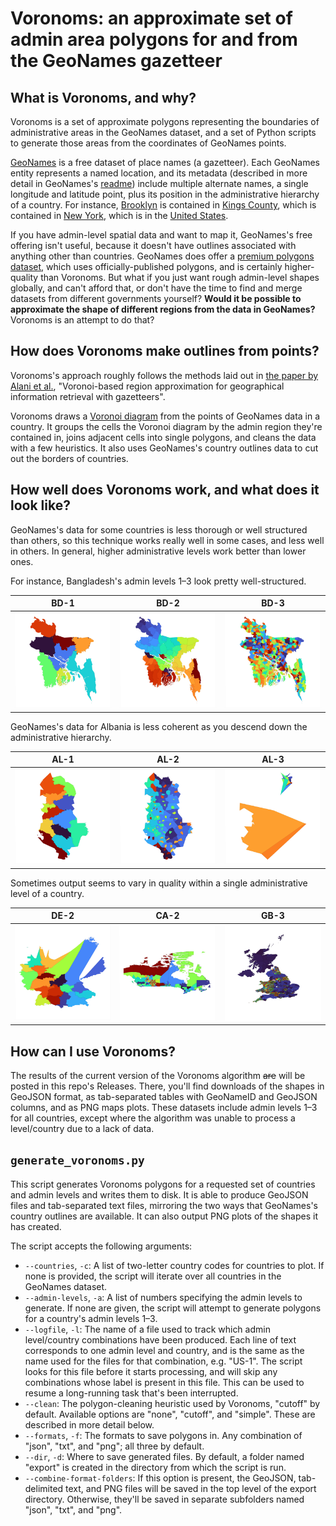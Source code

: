 # Voronoms: an approximate set of admin area polygons for and from the GeoNames gazetteer


## What is Voronoms, and why?

Voronoms is a set of approximate polygons representing the boundaries of administrative areas in the GeoNames dataset, and a set of Python scripts to generate those areas from the coordinates of GeoNames points.

[GeoNames](https://www.geonames.org) is a free dataset of place names (a gazetteer). Each GeoNames entity represents a named location, and its metadata (described in more detail in GeoNames's [readme](http://download.geonames.org/export/dump/readme.txt)) include multiple alternate names, a single longitude and latitude point, plus its position in the administrative hierarchy of a country. For instance, [Brooklyn](https://www.geonames.org/5110302/brooklyn.html) is contained in [Kings County](https://www.geonames.org/6941775/kings-county.html), which is contained in [New York](https://www.geonames.org/5128638/new-york.html), which is in the [United States](https://www.geonames.org/6252001/united-states.html).

If you have admin-level spatial data and want to map it, GeoNames's free offering isn't useful, because it doesn't have outlines associated with anything other than countries. GeoNames does offer a [premium polygons dataset](https://www.geonames.org/products/premium-data-polygons.html), which uses officially-published polygons, and is certainly higher-quality than Voronoms. But what if you just want rough admin-level shapes globally, and can't afford that, or don't have the time to find and merge datasets from different governments yourself? **Would it be possible to approximate the shape of different regions from the data in GeoNames?** Voronoms is an attempt to do that?


## How does Voronoms make outlines from points?

Voronoms's approach roughly follows the methods laid out in [the paper by Alani et al.](https://eprints.soton.ac.uk/255705/1/Alani_IJGIS2001.pdf), "Voronoi-based region approximation for geographical information retrieval with gazetteers".

Voronoms draws a [Voronoi diagram](https://en.wikipedia.org/wiki/Voronoi_diagram) from the points of GeoNames data in a country. It groups the cells the Voronoi diagram by the admin region they're contained in, joins adjacent cells into single polygons, and cleans the data with a few heuristics. It also uses GeoNames's country outlines data to cut out the borders of countries.


## How well does Voronoms work, and what does it look like?

GeoNames's data for some countries is less thorough or well structured than others, so this technique works really well in some cases, and less well in others. In general, higher administrative levels work better than lower ones.

For instance, Bangladesh's admin levels 1–3 look pretty well-structured.

BD-1 | BD-2 | BD-3
:---:|:---:|:---:
![](img/BD-1-crop-50.png) | ![](img/BD-2-crop-50.png) | ![](img/BD-3-crop-50.png)

GeoNames's data for Albania is less coherent as you descend down the administrative hierarchy.

AL-1 | AL-2 | AL-3
:---:|:---:|:---:
![](img/AL-1-crop-50.png) | ![](img/AL-2-crop-50.png) | ![](img/AL-3-crop-50.png)

Sometimes output seems to vary in quality within a single administrative level of a country.

DE-2 | CA-2 | GB-3
:---:|:---:|:---:
![](img/DE-2-crop-50.png) | ![](img/CA-2-crop-50.png) | ![](img/GB-3-crop-33.png)


## How can I use Voronoms?

The results of the current version of the Voronoms algorithm ~~are~~ will be posted in this repo's Releases. There, you'll find downloads of the shapes in GeoJSON format, as tab-separated tables with GeoNameID and GeoJSON columns, and as PNG maps plots. These datasets include admin levels 1–3 for all countries, except where the algorithm was unable to process a level/country due to a lack of data.


## `generate_voronoms.py`

This script generates Voronoms polygons for a requested set of countries and admin levels and writes them to disk. It is able to produce GeoJSON files and tab-separated text files, mirroring the two ways that GeoNames's country outlines are available. It can also output PNG plots of the shapes it has created.

The script accepts the following arguments:

- `--countries`, `-c`: A list of two-letter country codes for countries to plot. If none is provided, the script will iterate over all countries in the GeoNames dataset.
- `--admin-levels`, `-a`: A list of numbers specifying the admin levels to generate. If none are given, the script will attempt to generate polygons for a country's admin levels 1–3.
- `--logfile`, `-l`: The name of a file used to track which admin level/country combinations have been produced. Each line of text corresponds to one admin level and country, and is the same as the name used for the files for that combination, e.g. "US-1". The script looks for this file before it starts processing, and will skip any combinations whose label is present in this file. This can be used to resume a long-running task that's been interrupted.
- `--clean`: The polygon-cleaning heuristic used by Voronoms, "cutoff" by default. Available options are "none", "cutoff", and "simple". These are described in more detail below.
- `--formats`, `-f`: The formats to save polygons in. Any combination of "json", "txt", and "png"; all three by default.
- `--dir`, `-d`: Where to save generated files. By default, a folder named "export" is created in the directory from which the script is run.
- `--combine-format-folders`: If this option is present, the GeoJSON, tab-delimited text, and PNG files will be saved in the top level of the export directory. Otherwise, they'll be saved in separate subfolders named "json", "txt", and "png".


